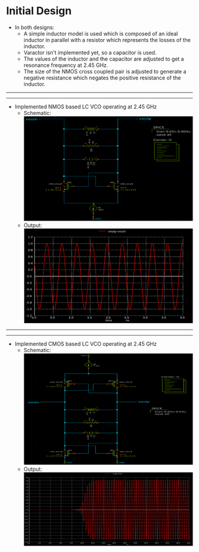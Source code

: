 Initial Design
=================

- In both designs:
    - A simple inductor model is used which is composed of an ideal inductor in parallel with a resistor which represents the losses of the inductor.
    - Varactor isn't implemented yet, so a capacitor is used.
    - The values of the inductor and the capacitor are adjusted to get a resonance frequency at 2.45 GHz.
    - The size of the NMOS cross coupled pair is adjusted to generate a negative resistance which negates the positive resistance of the inductor.

_________________________________________________________________________
_________________________________________________________________________

- Implemented NMOS based LC VCO operating at 2.45 GHz
    - Schematic:
    ![NMOS LC VCO Schematic](NMOS_LC_VCO_Schematic.png "NMOS LC VCO Schematic")
    - Output: 
    ![NMOS LC VCO Output](NMOS_LC_VCO_Diff_Output.png "NMOS LC VCO Differential Output")

_________________________________________________________________________
_________________________________________________________________________

- Implemented CMOS based LC VCO operating at 2.45 GHz
    - Schematic:
    ![CMOS LC VCO Schematic](CMOS_LC_VCO_Schematic.png "CMOS LC VCO Schematic")
    - Output:
    ![CMOS LC VCO Output](CMOS_LC_VCO_Diff_Output.png "CMOS LC VCO Differential Output")
